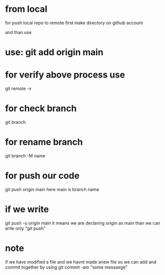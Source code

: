# from local

for push local repo to remote
first make directory on github account

and than use 

# use: git add origin main <link>

# for verify above process use
git remote -v

# for check branch
git branch

# for rename branch
git branch -M name

# for push our code 
git push origin main
here main is branch name

# if we write 
git push -u origin main
it means we are declaring origin as main
than we can arite only "git push"

# note 
if we have modified a file and we havnt made anew file so we can add and commit together by using 
git commit -am "some messaege"